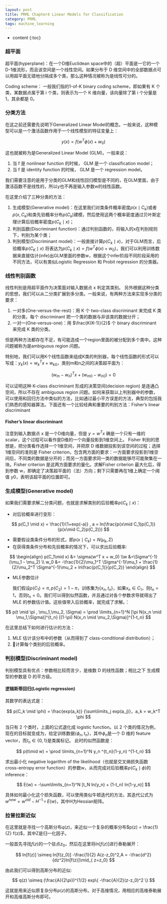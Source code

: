 ```yaml
---
layout: post
title: PRML Chapter4 Linear Models for Classification
category: PRML
tags: machine_learning
---
```


* content
{:toc}








### 超平面

超平面(hyperplane)：在一个D维Euclidean space中的（超）平面是一它的一个 D-1维流形，而且该空间是一个线性空间。如果分布于 D 维空间中的全部数据点可以用超平面无错地分隔成多个类，那么这种情况被称为是线性可分的。

Coding scheme： 一般我们指的1-of-K binary coding scheme，即如果有 K 个类，某数据点属于第 i 个类，则表示为一个 K 维向量，该向量除了第 i 个分量是 1，其余都是 0。



### 分类方法

在这之前还需要先说明下Generalized Linear Model的概念。一般来说，这种模型可以是一个激活函数作用于一个线性模型的特征变量上：


$$
y(x) = f(w^T \phi(x) + w_0)
$$


这也就被称为是Generalized Linear Model (GLM)。一般来说：

1. 当 f 是 nonlinear function 的时候， GLM 是一个 classification model；
2. 当 f 是 identity function 的时候， GLM 是一个 regression model。

我们需要注意的是用于分类的GLM和线性回归模型是不同的，在GLM里面，由于激活函数不是线性的，所以y也不再是输入参数w的线性函数。

在这里介绍了三种分类的方法：

1. 生成模型(Generative model)：在这里我们对类条件概率密度$p(x\mid C_k)$或者$p(x,C_k)$和类先验概率分布$p(C_k)$建模，然后使⽤这两个概率密度通过贝叶斯定理计算后验概率密度$p(C_k \mid x)$；
2. 判别函数(Discriminant function)：通过判别函数的，将输入的x在判别规则下，判别为某个类；
3. 判别模型(Discriminant model)：一般直接计算$p(C_k \mid x)$，对于GLM而言，后验概率$p(C_K \mid x)$ 将表达为$p(C_k \mid x) = f(w^T \phi(x) + w_0)$，我们可以利用训练数据来直接估计(infe)出GLM里面的参数w，根据这个infer阶段不同阶段采用的不同方法，可以有类似Logistic Regression 和 Probit regression 的分类器。



### 线性判别函数

线性判别是用超平面作为决策面对输入数据点 x 判定其类别。 另外根据这种分类的思想，我们可以从二分类扩展到多分类。一般来说，有两种方法来实现多分类的要求：

1. 一对多(One-versus-the-rest)：用 K 个 two-class discriminant 来完成 K 类的分类，每个 discriminant
   把一个类的数据与非该类的数据分开；
2. 一对一(One-versus-one)：用 $\frac{K(K-1)}{2}$ 个 binary discriminant 来完成 K 类的分类。

但是两种方法都存在不足，有可能造成一个region里面的被分配到多个类中。这种问题被称为是ambiguous region 问题。

特别地，我们可以用K个线性函数来组成K类的判别器，每个线性函数的形式可以写成：$y_k(x) = w_k^T x + w_{k0}$，类别m和n之间的决策超平面为：


$$
(w_m - w_n)^T x + (w_{m0} - w_{n0}) = 0
$$


可以证明这种 K-class discriminant 形成的决策空间(decision region) 是连通凸空间，所以不存在 ambiguous region 问题。如何来获取以上判别器中的参数，可以使用和回归方法中类似的方法，比如通过最小平方误差的方法，典型的包括我们熟悉的感知器算法。下面还有一个比较经典和重要的判别方法：Fisher’s linear discriminant

#### Fisher’s linear discriminant

注意到输入数据点 x 是一个D维向量，但是 $y=w^Tx$ 确是一个只有一维的 scalar，这个过程可以看作是D维的一个向量投影到1维空间上。 Fisher 判别的思想是，把分类看作选择一个1维空间，并把原 D 维数据投影到该空间的过程；选择1维空间的准则是 Fisher criterion，包含两方面的要求：一方面要求投影到1维空间后，不同类的数据是分开的；而另一方面要求同一类的数据能够尽可能聚集在一块。Fisher criterion 是这两方面要求的量化。求解Fisher criterion 最大化后，得到参数 w，即确定了决策超平面的（法）方向；剩下只需要再在1维上确定一个阈值 y0，表明该超平面的位置即可。



### 生成模型(Generative model)

如果我们需要求解二分类问题，也就是求解类别的后验概率$p(C_k \mid x)$：

* 对后验概率进行变形：

$$
p(C_1 \mid x) = \frac{1}{1+exp(-a)} , a = ln(\frac{p(x\mid C_1)p(C_1)}{p(x\mid C_2)p(C_2)})
$$

* 需要假设类条件分布的形式，即$p(x\mid C_k) = N(\mu_k, \Sigma)$
* 在获得类条件分布和先验概率的情况下，可以求出后验概率:

$$
\begin{align} p(C_1\mid x) &= \sigma(w^T x + w_0) \\w &=\Sigma^{-1}(\mu_1 - \mu_2) \\ w_0 &= -\frac{1}{2}\mu_1^T \Sigma^{-1}\mu_1 + \frac{1}{2}\mu_2^T \Sigma^{-1}\mu_2 + ln\frac{p(C_1)}{p(C_2)}   \end{align}
$$

* MLE参数估计

  我们假设$p(C_1) = \pi, p(C_2) =1- \pi$，训练集为$\{x_n,t_n \}$，如果$x_n \in C_1$，则$t_n=1$，否则$t_n=0$。我们可以得到似然函数，并且通过对各个参数求导就得出了 MLE 的参数估计值。这些值带入后验概率，就完成了求解。：

$$
p(t \mid \pi , \mu_1,\mu_2, \Sigma) = \prod \limits_{n=1}^N [\pi N(x_n \mid \mu_1,\Sigma)]^{t_n} [(1-\pi) N(x_n \mid \mu_2,\Sigma)]^{1-t_n}
$$

在这里总结下如何进行估计的方法：

1. MLE 估计该分布中的参数（从而得到了 class-conditional distribution）；
2. 计算每个类别的后验概率。



### 判别模型(Discriminant model)

判别模型具有优点：参数相比较而言少，是维数 D 的线性函数；相比之下 生成模型的参数是 D 的平方级。

#### 逻辑斯蒂回归(Logistic regression)

其数学的表达式是：


$$
p(C_k \mid \phi) = \frac{exp(a_k)} {\sum\limits_j exp(a_j)}，a_k = w_k^T \phi
$$


当只有 2 个类时，上面的公式退化成 logistic function。以 2 个类的情况为例，现在的目标就变成为，给定训练数据$\{ \phi_n,t_n \}$，其中$\phi_n$是一个 D 维的 feature vector，而$t_n \in \{0,1\}$是类属标记。 此时的似然函数是：


$$
p(t\mid w) = \prod \limits_{n=1}^N y_n ^{t_n}(1-y_n) ^{1-t_n}
$$


求出最小化 negative logarithm of the likelihood（也就是交叉熵损失函数 cross-entropy error function）的参数w，从而完成对后验概率$p(C_k\mid \phi)$的inference：


$$
E(w) = -\sum\limits_{n=1}^N [t_N ln(y_n) + (1-t_n) ln(1-y_n)]
$$


具体如何最小化这个损失函数，可以使用类似牛顿迭代的方法，其迭代公式为$w^{new} = w^{old} -H^{-1} \triangledown E(w)$，其中H为Hessian矩阵。



### 拉普拉斯近似

在这里就是寻找一个高斯分布$q(z)$，来近似一个复杂的概率分布$p(z) = \frac{1}{Z} f(z)$，其中Z是归一化因子。

一般首先寻找$f(z)$的一个驻点$z_0$，然后在这里将$ln[f(z)]$进行泰勒展开：



$$
ln[f(z)] \simeq ln[f(z_0)] -\frac{1}{2} A(z-z_0)^2,A = -\frac{d^2}{dz^2}ln[f(z)]\mid_{ z=z_0}
$$


由此我们可以得到高斯分布的近似:



$$
q(z) \simeq (\frac{A}{2\pi})^{1/2} exp\{ -\frac{A}{2}(z-z_0)^2 \}
$$



这就是用来近似原复杂分布$p(z)$的高斯分布。对于高维情况，用相应的高维泰勒展开和高维高斯分布即可。





